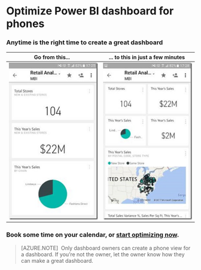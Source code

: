 <properties
   pageTitle="Optimize Power BI dashboard for phones"
   description="It's easy to create a customized view of a dashboard specifically for viewing on mobile phones. Try it now."
   services="powerbi"
   documentationCenter=""
   authors="maggiesMSFT"
   manager="erikre"
   backup=""
   editor=""
   tags=""
   qualityFocus="no"
   qualityDate=""/>

<tags
   ms.service="powerbi"
   ms.devlang="NA"
   ms.topic="article"
   ms.tgt_pltfrm="NA"
   ms.workload="powerbi"
   ms.date="10/13/2017"
   ms.author="maggies"/>

# Optimize Power BI dashboard for phones

### Anytime is the right time to create a great dashboard

| **Go from this...**  | **... to this in just a few minutes**  |
|:------------------------:|:----------------------------:|
| ![](media/powerbi-mobile-optimize-dashboard-phone-view/power-bi-phone-dashboard-not-optimized.png) | ![](media/powerbi-mobile-optimize-dashboard-phone-view/power-bi-phone-dashboard-optimized.png) |

### Book some time on your calendar, or [start optimizing now](powerbi-service-create-dashboard-phone-view.md).

> [AZURE.NOTE]  Only dashboard owners can create a phone view for a dashboard. If you’re not the owner, let the owner know how they can make a great dashboard.

